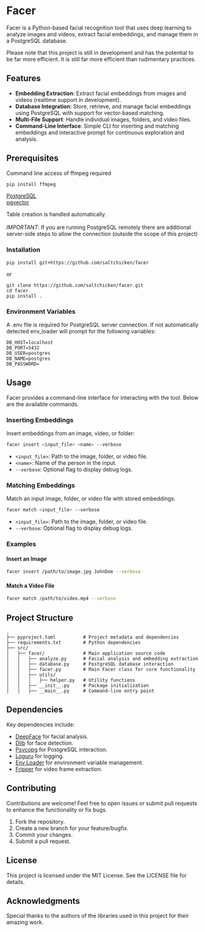 # Facer

Facer is a Python-based facial recognition tool that uses deep learning to analyze images and videos, extract facial embeddings, and manage them in a PostgreSQL database.

Please note that this project is still in development and has the potential to be far more efficient. It is still far more efficient than rudimentary practices.

## Features

- **Embedding Extraction**: Extract facial embeddings from images and videos (realtime support in development).
- **Database Integration**: Store, retrieve, and manage facial embeddings using PostgreSQL with support for vector-based matching.
- **Multi-File Support**: Handle individual images, folders, and video files.
- **Command-Line Interface**: Simple CLI for inserting and matching embeddings and interactive prompt for continuous exploration and analysis.

## Prerequisites

Command line access of ffmpeg required
```bash
pip install ffmpeg
```

[PostgreSQL](https://www.postgresql.org/)\
[pgvector](https://github.com/pgvector/pgvector)

Table creation is handled automatically.\
\
*IMPORTANT*: If you are running PostgreSQL remotely there are additional server-side steps to allow the connection (outside the scope of this project)

### Installation

```
pip install git+https://github.com/saltchicken/facer
```
or
```
git clone https://github.com/saltchicken/facer.git
cd facer
pip install .

```

### Environment Variables

A .env file is required for PostgreSQL server connection. If not automatically detected env_loader will prompt for the following variables:

```env
DB_HOST=localhost
DB_PORT=5432
DB_USER=postgres
DB_NAME=postgres
DB_PASSWORD=
```

## Usage

Facer provides a command-line interface for interacting with the tool. Below are the available commands.

### Inserting Embeddings

Insert embeddings from an image, video, or folder:

```bash
facer insert <input_file> <name> --verbose
```

- `<input_file>`: Path to the image, folder, or video file.
- `<name>`: Name of the person in the input.
- `--verbose`: Optional flag to display debug logs.

### Matching Embeddings

Match an input image, folder, or video file with stored embeddings:

```bash
facer match <input_file> --verbose
```

- `<input_file>`: Path to the image, folder, or video file.
- `--verbose`: Optional flag to display debug logs.

### Examples

#### Insert an Image

```bash
facer insert /path/to/image.jpg JohnDoe --verbose
```

#### Match a Video File

```bash
facer match /path/to/video.mp4 --verbose
```

## Project Structure

```
.
├── pyproject.toml          # Project metadata and dependencies
├── requirements.txt        # Python dependencies
├── src/
│   ├── facer/              # Main application source code
│   │   ├── analyze.py      # Facial analysis and embedding extraction
│   │   ├── database.py     # PostgreSQL database interaction
│   │   ├── facer.py        # Main Facer class for core functionality
│   │   ├── utils/
│   │   │   ├── helper.py   # Utility functions
│   │   ├── __init__.py     # Package initialization
│   │   ├── __main__.py     # Command-line entry point
```

## Dependencies

Key dependencies include:

- [DeepFace](https://github.com/serengil/deepface) for facial analysis.
- [Dlib](http://dlib.net/) for face detection.
- [Psycopg](https://www.psycopg.org/) for PostgreSQL interaction.
- [Loguru](https://github.com/Delgan/loguru) for logging.
- [Env Loader](https://github.com/saltchicken/env_loader) for environment variable management.
- [Fripper](https://github.com/saltchicken/fripper) for video frame extraction.

## Contributing

Contributions are welcome! Feel free to open issues or submit pull requests to enhance the functionality or fix bugs.

1. Fork the repository.
2. Create a new branch for your feature/bugfix.
3. Commit your changes.
4. Submit a pull request.

## License

This project is licensed under the MIT License. See the LICENSE file for details.

## Acknowledgments

Special thanks to the authors of the libraries used in this project for their amazing work.


